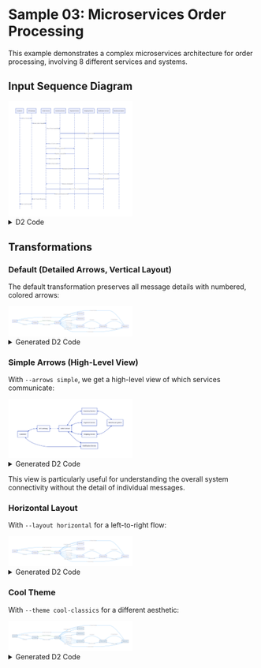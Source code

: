 # Sample 03: Microservices Order Processing

This example demonstrates a complex microservices architecture for order processing, involving 8 different services and systems.

## Input Sequence Diagram

<img src="build/order-processing.svg" width="50%">

<details>
<summary>D2 Code</summary>

```d2
shape: sequence_diagram
customer: Customer
api-gateway: API Gateway
order-service: Order Service
inventory-service: Inventory Service
payment-service: Payment Service
shipping-service: Shipping Service
notification-service: Notification Service
warehouse: Warehouse System

customer -> api-gateway: Place Order
api-gateway -> order-service: Create Order Request
order-service -> inventory-service: Check Stock Availability
inventory-service -> warehouse: Query Stock Levels
warehouse -> inventory-service: Stock Status
inventory-service -> order-service: Stock Confirmed
order-service -> payment-service: Process Payment
payment-service -> order-service: Payment Successful
order-service -> inventory-service: Reserve Items
inventory-service -> order-service: Items Reserved
order-service -> shipping-service: Schedule Delivery
shipping-service -> warehouse: Prepare Shipment
warehouse -> shipping-service: Shipment Ready
shipping-service -> order-service: Delivery Scheduled
order-service -> notification-service: Send Confirmation
notification-service -> customer: Order Confirmation Email
order-service -> api-gateway: Order Created Response
api-gateway -> customer: Order Confirmation
```
</details>

## Transformations

### Default (Detailed Arrows, Vertical Layout)

The default transformation preserves all message details with numbered, colored arrows:

<img src="build/boxes-default.svg" width="50%">

<details>
<summary>Generated D2 Code</summary>

```d2
vars: {
  d2-config: {
    theme-id: 0
  }
}

"Customer" -> "API Gateway": "1. Place Order" {
  style.stroke: "#2196f3"
}
"API Gateway" -> "Order Service": "2. Create Order Request" {
  style.stroke: "#2196f3"
}
"Order Service" -> "Inventory Service": "3. Check Stock Availability" {
  style.stroke: "#2196f3"
}
"Inventory Service" -> "Warehouse System": "4. Query Stock Levels" {
  style.stroke: "#2196f3"
}
"Warehouse System" -> "Inventory Service": "5. Stock Status" {
  style.stroke: "#2196f3"
}
"Inventory Service" -> "Order Service": "6. Stock Confirmed" {
  style.stroke: "#2196f3"
}
"Order Service" -> "Payment Service": "7. Process Payment" {
  style.stroke: "#2196f3"
}
"Payment Service" -> "Order Service": "8. Payment Successful" {
  style.stroke: "#2196f3"
}
"Order Service" -> "Inventory Service": "9. Reserve Items" {
  style.stroke: "#2196f3"
}
"Inventory Service" -> "Order Service": "10. Items Reserved" {
  style.stroke: "#2196f3"
}
"Order Service" -> "Shipping Service": "11. Schedule Delivery" {
  style.stroke: "#2196f3"
}
"Shipping Service" -> "Warehouse System": "12. Prepare Shipment" {
  style.stroke: "#2196f3"
}
"Warehouse System" -> "Shipping Service": "13. Shipment Ready" {
  style.stroke: "#2196f3"
}
"Shipping Service" -> "Order Service": "14. Delivery Scheduled" {
  style.stroke: "#2196f3"
}
"Order Service" -> "Notification Service": "15. Send Confirmation" {
  style.stroke: "#2196f3"
}
"Notification Service" -> "Customer": "16. Order Confirmation Email" {
  style.stroke: "#2196f3"
}
"Order Service" -> "API Gateway": "17. Order Created Response" {
  style.stroke: "#4caf50"
  style.stroke-width: 2
}
"API Gateway" -> "Customer": "18. Order Confirmation" {
  style.stroke: "#2196f3"
}
```
</details>

### Simple Arrows (High-Level View)

With `--arrows simple`, we get a high-level view of which services communicate:

<img src="build/boxes-simple.svg" width="50%">

<details>
<summary>Generated D2 Code</summary>

```d2
vars: {
  d2-config: {
    theme-id: 0
  }
}

"Customer" <-> "API Gateway"
"API Gateway" <-> "Order Service"
"Order Service" <-> "Inventory Service"
"Inventory Service" <-> "Warehouse System"
"Order Service" <-> "Payment Service"
"Order Service" <-> "Shipping Service"
"Shipping Service" <-> "Warehouse System"
"Order Service" <-> "Notification Service"
"Notification Service" <-> "Customer"
```
</details>

This view is particularly useful for understanding the overall system connectivity without the detail of individual messages.

### Horizontal Layout

With `--layout horizontal` for a left-to-right flow:

<img src="build/boxes-horizontal.svg" width="50%">

<details>
<summary>Generated D2 Code</summary>

```d2
vars: {
  d2-config: {
    theme-id: 0
  }
}

direction: right

"Customer" -> "API Gateway": "1. Place Order" {
  style.stroke: "#2196f3"
}
"API Gateway" -> "Order Service": "2. Create Order Request" {
  style.stroke: "#2196f3"
}
"Order Service" -> "Inventory Service": "3. Check Stock Availability" {
  style.stroke: "#2196f3"
}
"Inventory Service" -> "Warehouse System": "4. Query Stock Levels" {
  style.stroke: "#2196f3"
}
"Warehouse System" -> "Inventory Service": "5. Stock Status" {
  style.stroke: "#2196f3"
}
"Inventory Service" -> "Order Service": "6. Stock Confirmed" {
  style.stroke: "#2196f3"
}
"Order Service" -> "Payment Service": "7. Process Payment" {
  style.stroke: "#2196f3"
}
"Payment Service" -> "Order Service": "8. Payment Successful" {
  style.stroke: "#2196f3"
}
"Order Service" -> "Inventory Service": "9. Reserve Items" {
  style.stroke: "#2196f3"
}
"Inventory Service" -> "Order Service": "10. Items Reserved" {
  style.stroke: "#2196f3"
}
"Order Service" -> "Shipping Service": "11. Schedule Delivery" {
  style.stroke: "#2196f3"
}
"Shipping Service" -> "Warehouse System": "12. Prepare Shipment" {
  style.stroke: "#2196f3"
}
"Warehouse System" -> "Shipping Service": "13. Shipment Ready" {
  style.stroke: "#2196f3"
}
"Shipping Service" -> "Order Service": "14. Delivery Scheduled" {
  style.stroke: "#2196f3"
}
"Order Service" -> "Notification Service": "15. Send Confirmation" {
  style.stroke: "#2196f3"
}
"Notification Service" -> "Customer": "16. Order Confirmation Email" {
  style.stroke: "#2196f3"
}
"Order Service" -> "API Gateway": "17. Order Created Response" {
  style.stroke: "#4caf50"
  style.stroke-width: 2
}
"API Gateway" -> "Customer": "18. Order Confirmation" {
  style.stroke: "#2196f3"
}
```
</details>

### Cool Theme

With `--theme cool-classics` for a different aesthetic:

<img src="build/boxes-cool.svg" width="50%">

<details>
<summary>Generated D2 Code</summary>

```d2
vars: {
  d2-config: {
    theme-id: 4
  }
}

"Customer" -> "API Gateway": "1. Place Order" {
  style.stroke: "#2196f3"
}
"API Gateway" -> "Order Service": "2. Create Order Request" {
  style.stroke: "#2196f3"
}
"Order Service" -> "Inventory Service": "3. Check Stock Availability" {
  style.stroke: "#2196f3"
}
"Inventory Service" -> "Warehouse System": "4. Query Stock Levels" {
  style.stroke: "#2196f3"
}
"Warehouse System" -> "Inventory Service": "5. Stock Status" {
  style.stroke: "#2196f3"
}
"Inventory Service" -> "Order Service": "6. Stock Confirmed" {
  style.stroke: "#2196f3"
}
"Order Service" -> "Payment Service": "7. Process Payment" {
  style.stroke: "#2196f3"
}
"Payment Service" -> "Order Service": "8. Payment Successful" {
  style.stroke: "#2196f3"
}
"Order Service" -> "Inventory Service": "9. Reserve Items" {
  style.stroke: "#2196f3"
}
"Inventory Service" -> "Order Service": "10. Items Reserved" {
  style.stroke: "#2196f3"
}
"Order Service" -> "Shipping Service": "11. Schedule Delivery" {
  style.stroke: "#2196f3"
}
"Shipping Service" -> "Warehouse System": "12. Prepare Shipment" {
  style.stroke: "#2196f3"
}
"Warehouse System" -> "Shipping Service": "13. Shipment Ready" {
  style.stroke: "#2196f3"
}
"Shipping Service" -> "Order Service": "14. Delivery Scheduled" {
  style.stroke: "#2196f3"
}
"Order Service" -> "Notification Service": "15. Send Confirmation" {
  style.stroke: "#2196f3"
}
"Notification Service" -> "Customer": "16. Order Confirmation Email" {
  style.stroke: "#2196f3"
}
"Order Service" -> "API Gateway": "17. Order Created Response" {
  style.stroke: "#4caf50"
  style.stroke-width: 2
}
"API Gateway" -> "Customer": "18. Order Confirmation" {
  style.stroke: "#2196f3"
}
```
</details>
